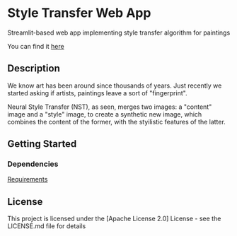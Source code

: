 # Style Transfer Web App

Streamlit-based web app implementing style transfer algorithm for paintings

You can find it [here](https://share.streamlit.io/lamb-does-code/style_transfer)

## Description

We know art has been around since thousands of years. Just recently we started asking if artists, paintings leave a sort of "fingerprint".

Neural Style Transfer (NST), as seen, merges two images: a "content" image and a "style" image, to create a synthetic new image, which combines the content of the former, with the styilistic features of the latter.

## Getting Started

### Dependencies

[Requirements](https://github.com/lamb-does-code/style_transfer/blob/master/requirements.txt)

## License

This project is licensed under the [Apache License 2.0] License - see the LICENSE.md file for details
